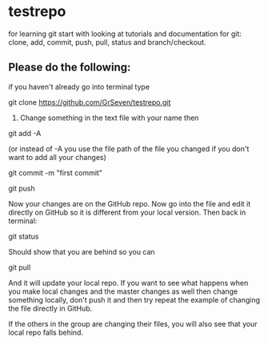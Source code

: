 # testrepo
for learning git start with looking at tutorials and documentation for git: clone, add, commit, push, pull, status and branch/checkout. 

## Please do the following:

if you haven't already go into terminal type 

git clone https://github.com/GrSeven/testrepo.git

1. Change something in the text file with your name then

git add -A

(or instead of -A you use the file path of the file you changed if you don't want to add all your changes)

git commit -m "first commit"

git push

Now your changes are on the GitHub repo. Now go into the file and edit it directly on GitHub so it is different from your local version. Then back in terminal:

git status

Should show that you are behind so you can

git pull

And it will update your local repo. If you want to see what happens when you make local changes and the master changes as well then change something locally, don't push it and then try repeat the example of changing the file directly in GitHub.

If the others in the group are changing their files, you will also see that your local repo falls behind.

